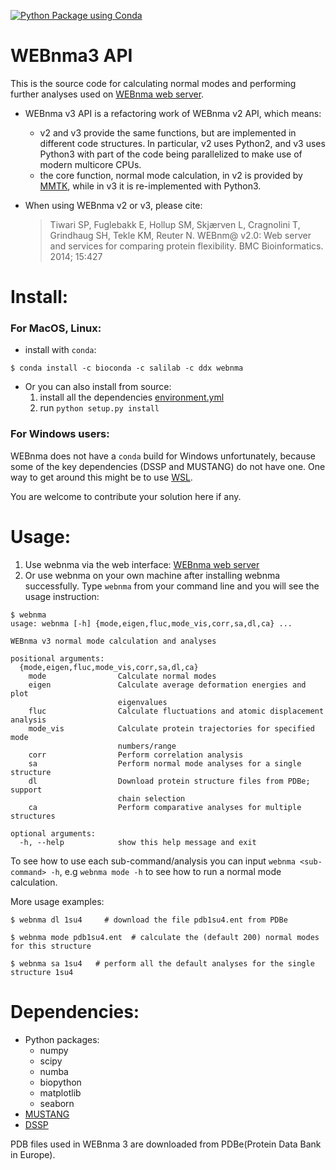 [![Python Package using Conda](https://github.com/reuter-group/webnma3/actions/workflows/python-package-conda.yml/badge.svg)](https://github.com/reuter-group/webnma3/actions/workflows/python-package-conda.yml)
# WEBnma3 API
This is the source code for calculating normal modes and performing further analyses used on [WEBnma web server](http://apps.cbu.uib.no/webnma3/).

- WEBnma v3 API is a refactoring work of WEBnma v2 API, which means:
  - v2 and v3 provide the same functions, but are implemented in different code structures. In particular, v2 uses Python2, and v3 uses Python3 with part of the code being parallelized to make use of modern multicore CPUs.  
  - the core function, normal mode calculation, in v2 is provided by [MMTK](https://github.com/khinsen/MMTK), while in v3 it is re-implemented with Python3.

- When using WEBnma v2 or v3, please cite: 
  > Tiwari SP, Fuglebakk E, Hollup SM, Skjærven L, Cragnolini T, Grindhaug SH, Tekle KM, Reuter N. WEBnm@ v2.0: Web server and services for comparing protein flexibility. BMC Bioinformatics. 2014; 15:427


# Install:

### For MacOS, Linux:
- install with `conda`:
```
$ conda install -c bioconda -c salilab -c ddx webnma
```

- Or you can also install from source: 
    1. install all the dependencies [environment.yml](https://github.com/reuter-group/webnma3/blob/main/environment.yml) 
    2. run `python setup.py install`

### For Windows users:

WEBnma does not have a `conda` build for Windows unfortunately, because some of the key dependencies (DSSP and MUSTANG) do not have one. One way to get around this might be to use [WSL](https://docs.microsoft.com/en-us/windows/wsl/).  

You are welcome to contribute your solution here if any.


# Usage:
1. Use webnma via the web interface: [WEBnma web server](http://apps.cbu.uib.no/webnma3/)
2. Or use webnma on your own machine after installing webnma successfully. Type `webnma` from your command line and you will see the usage instruction:
```
$ webnma
usage: webnma [-h] {mode,eigen,fluc,mode_vis,corr,sa,dl,ca} ...

WEBnma v3 normal mode calculation and analyses

positional arguments:
  {mode,eigen,fluc,mode_vis,corr,sa,dl,ca}
    mode                Calculate normal modes
    eigen               Calculate average deformation energies and plot
                        eigenvalues
    fluc                Calculate fluctuations and atomic displacement analysis
    mode_vis            Calculate protein trajectories for specified mode
                        numbers/range
    corr                Perform correlation analysis
    sa                  Perform normal mode analyses for a single structure
    dl                  Download protein structure files from PDBe; support
                        chain selection
    ca                  Perform comparative analyses for multiple structures

optional arguments:
  -h, --help            show this help message and exit

```

To see how to use each sub-command/analysis you can input `webnma <sub-command> -h`, e.g `webnma mode -h` to see how to run a normal mode calculation.

More usage examples:
```
$ webnma dl 1su4     # download the file pdb1su4.ent from PDBe

$ webnma mode pdb1su4.ent  # calculate the (default 200) normal modes for this structure

$ webnma sa 1su4   # perform all the default analyses for the single structure 1su4
```


# Dependencies:
- Python packages:
  - numpy
  - scipy
  - numba
  - biopython
  - matplotlib
  - seaborn
- [MUSTANG](https://lcb.infotech.monash.edu/mustang/)
- [DSSP](swift.cmbi.ru.nl/gv/dssp/)

PDB files used in WEBnma 3 are downloaded from PDBe(Protein Data Bank in Europe).
